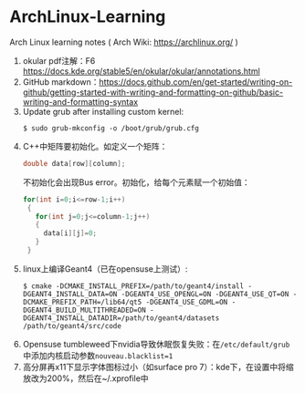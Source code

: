 # ArchLinux-Learning
Arch Linux learning notes ( Arch Wiki: https://archlinux.org/ )

1. okular pdf注解：F6 https://docs.kde.org/stable5/en/okular/okular/annotations.html
2. GitHub markdown：https://docs.github.com/en/get-started/writing-on-github/getting-started-with-writing-and-formatting-on-github/basic-writing-and-formatting-syntax
3. Update grub after installing custom kernel:
   ```
   $ sudo grub-mkconfig -o /boot/grub/grub.cfg
   ```
4. C++中矩阵要初始化。如定义一个矩阵：
   ```c++
   double data[row][column];
   ```
   不初始化会出现Bus error。初始化，给每个元素赋一个初始值：
   ```c++
   for(int i=0;i<=row-1;i++)
    {
      for(int j=0;j<=column-1;j++)
      {
        data[i][j]=0;
      }
    }
   ```
5. linux上编译Geant4（已在opensuse上测试）:
   ```
   $ cmake -DCMAKE_INSTALL_PREFIX=/path/to/geant4/install -DGEANT4_INSTALL_DATA=ON -DGEANT4_USE_OPENGL=ON -DGEANT4_USE_QT=ON -DCMAKE_PREFIX_PATH=/lib64/qt5 -DGEANT4_USE_GDML=ON -DGEANT4_BUILD_MULTITHREADED=ON -DGEANT4_INSTALL_DATADIR=/path/to/geant4/datasets /path/to/geant4/src/code
   ```
6. Opensuse tumbleweed下nvidia导致休眠恢复失败：在`/etc/default/grub`中添加内核启动参数`nouveau.blacklist=1`
7. 高分屏再x11下显示字体图标过小（如surface pro 7）：kde下，在设置中将缩放改为200%，然后在~/.xprofile中
